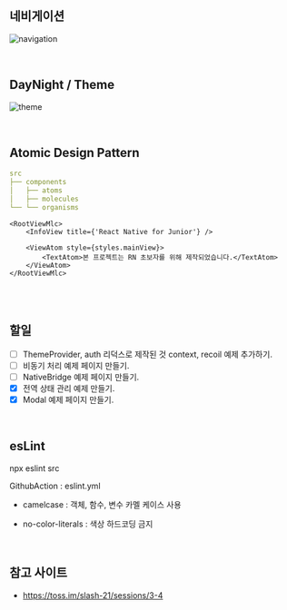 ## 네비게이션

![navigation](https://github.com/KimJeonghun91/rnBoilerPlate/assets/39161206/a46e77eb-48d5-4d76-b2fa-94a1bbf0e692)

<br/>

## DayNight / Theme

![theme](https://github.com/KimJeonghun91/rnBoilerPlate/assets/39161206/a9e83665-e6fa-4920-86b7-aec43f91e856)

<br/>

## Atomic Design Pattern

```yaml
src
├── components
│   ├── atoms
│   ├── molecules
└── └── organisms
```

```tsx
<RootViewMlc>
    <InfoView title={'React Native for Junior'} />

    <ViewAtom style={styles.mainView}>
        <TextAtom>본 프로젝트는 RN 초보자를 위해 제작되었습니다.</TextAtom>
    </ViewAtom>
</RootViewMlc>
```

<br/>
<br/>

## 할일

- [ ] ThemeProvider, auth 리덕스로 제작된 것 context, recoil 예제 추가하기.
- [ ] 비동기 처리 예제 페이지 만들기.
- [ ] NativeBridge 예제 페이지 만들기.
- [x] 전역 상태 관리 예제 만들기.
- [x] Modal 예제 페이지 만들기.

<br/>

## esLint

npx eslint src

GithubAction : eslint.yml

- camelcase : 객체, 함수, 변수 카멜 케이스 사용

- no-color-literals : 색상 하드코딩 금지

<br/>

## 참고 사이트

- https://toss.im/slash-21/sessions/3-4
